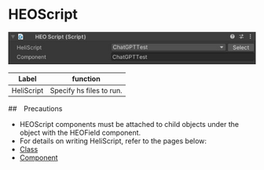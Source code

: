 # HEOScript
![HEOScript](img/HEOScript_en.jpg)

|  Label |  function  |
| ----   | ---- |
| HeliScript | Specify hs files to run. |

##　Precautions
- HEOScript components must be attached to child objects under the object with the HEOField component.
- For details on writing HeliScript, refer to the pages below:
- [Class](../hs/hs_class.md)
- [Component](../hs/hs_component.md)

